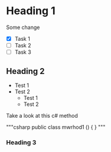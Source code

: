 # Heading 1
Some change 
- [x] Task 1
- [ ] Task 2
- [ ] Task 3
## Heading 2 
* Test 1
* Test 2
  * Test 1
  * Test 2

Take a look at this c# method

"""csharp
public class mwrhod1 ()
{
}
"""

### Heading 3

